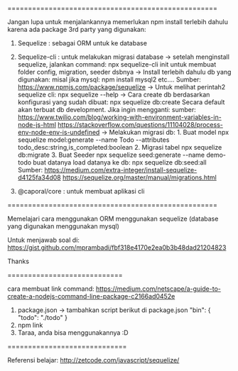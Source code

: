 ===================================================

Jangan lupa untuk menjalankannya memerlukan npm install terlebih dahulu 
karena ada package 3rd party yang digunakan:
1. Sequelize : sebagai ORM untuk ke database
2. Sequelize-cli : untuk melakukan migrasi database
	-> setelah menginstall sequelize, jalankan command:
		npx sequelize-cli init
		untuk membuat folder config, migration, seeder dsbnya
	-> Install terlebih dahulu db yang digunakan:
		misal jika mysql:
			npm install mysql2
		etc....
		Sumber: https://www.npmjs.com/package/sequelize
	-> Untuk melihat perintah2 sequelize cli:
		npx sequelize --help
	-> Cara create db berdasarkan konfigurasi yang sudah dibuat:
			npx sequelize db:create
		Secara default akan terbuat db development. Jika ingin mengganti:
		sumber: 
			https://www.twilio.com/blog/working-with-environment-variables-in-node-js-html
			https://stackoverflow.com/questions/11104028/process-env-node-env-is-undefined
	-> Melakukan migrasi db:
		1. Buat model
			npx sequelize model:generate --name Todo --attributes todo_desc:string,is_completed:boolean
		2. Migrasi tabel
			npx sequelize db:migrate
		3. Buat Seeder
			npx sequelize seed:generate --name demo-todo
			buat datanya
			load datanya ke db:
			npx sequelize db:seed:all
		Sumber: 
		https://medium.com/extra-integer/install-sequelize-d4125fa34d08
		https://sequelize.org/master/manual/migrations.html

3. @caporal/core : untuk membuat aplikasi cli

===================================================

Memelajari cara menggunakan ORM menggunakan sequelize (database yang digunakan menggunakan mysql)

Untuk menjawab soal di:
https://gist.github.com/mprambadi/fbf318e4170e2ea0b3b48dad21204823

Thanks

============================

cara membuat link command:
https://medium.com/netscape/a-guide-to-create-a-nodejs-command-line-package-c2166ad0452e

1. package.json
	-> tambahkan script berikut di package.json
	"bin": {
	  "todo": "./todo"
	}
2. npm link
3. Taraa, anda bisa menggunakannya :D

=============================

Referensi belajar:
http://zetcode.com/javascript/sequelize/